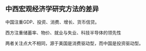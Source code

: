 ## 中西宏观经济学研究方法的差异

中国注重GDP、投资、消费、增长、货币信贷。

西方注重储蓄率、物价、就业与失业、科技半导体的领先性

两者关注点大不相同，源于美国是消费驱动型，而中国是投资驱动型。
